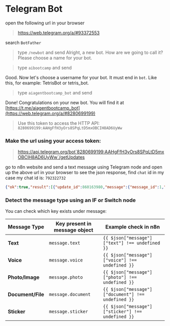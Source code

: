 # Telegram Bot

open the following url in your browser
> https://web.telegram.org/a/#93372553

search `BotFather`

> type `/newbot` and send
Alright, a new bot. How are we going to call it? Please choose a name for your bot.

> type `aibootcamp` and send

Good. Now let's choose a username for your bot. It must end in `bot`. Like this, for example: TetrisBot or tetris_bot.

>  type `aiagentbootcamp_bot` and send

Done! Congratulations on your new bot. You will find it at [https://t.me/aiagentbootcamp_bot](https://web.telegram.org/a/#8280699199)


> Use this token to access the HTTP API:
`8280699199:AAHgFfH3yOrs8SPqLtD5mxOBCIH8AD6UyWw`


### Make the url using your access token:
> https://api.telegram.org/bot`8280699199:AAHgFfH3yOrs8SPqLtD5mxOBCIH8AD6UyWw`/getUpdates

go to n8n website and send a text message using Telegram node and open up the above url in your browser to see the json response, find `chat` id
in my case my chat id is: `792322732`

```json
{"ok":true,"result":[{"update_id":860163980,"message":{"message_id":1,"from":{"id":792322732,"is_bot":false,"first_name":"Mostain","last_name":"Billah","username":"MostainBillah","language_code":"en"},"chat":{"id":792322732,"first_name":"Mostain","last_name":"Billah","username":"MostainBillah","type":"private"},"date":1760941707,"text":"/start","entities":[{"offset":0,"length":6,"type":"bot_command"}]}},{"update_id":860163981,"message":{"message_id":2,"from":{"id":792322732,"is_bot":false,"first_name":"Mostain","last_name":"Billah","username":"MostainBillah","language_code":"en"},"chat":{"id":792322732,"first_name":"Mostain","last_name":"Billah","username":"MostainBillah","type":"private"},"date":1760941715,"text":"Bismillah"}}]}
```


### Detect the message type using an IF or Switch node
You can check which key exists under message:

| Message Type      | Key present in message object | Example check in n8n                               |
| ----------------- | ----------------------------- | -------------------------------------------------- |
| **Text**          | `message.text`                | `{{ $json["message"]["text"] !== undefined }}`     |
| **Voice**         | `message.voice`               | `{{ $json["message"]["voice"] !== undefined }}`    |
| **Photo/Image**   | `message.photo`               | `{{ $json["message"]["photo"] !== undefined }}`    |
| **Document/File** | `message.document`            | `{{ $json["message"]["document"] !== undefined }}` |
| **Sticker**       | `message.sticker`             | `{{ $json["message"]["sticker"] !== undefined }}`  |
